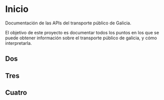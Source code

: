 # Inicio

Documentación de las APIs del transporte público de Galicia.

El objetivo de este proyecto es documentar todos los puntos en los que se puede obtener información sobre el transporte público de galicia, y cómo interpretarla.

## Dos

## Tres

## Cuatro
